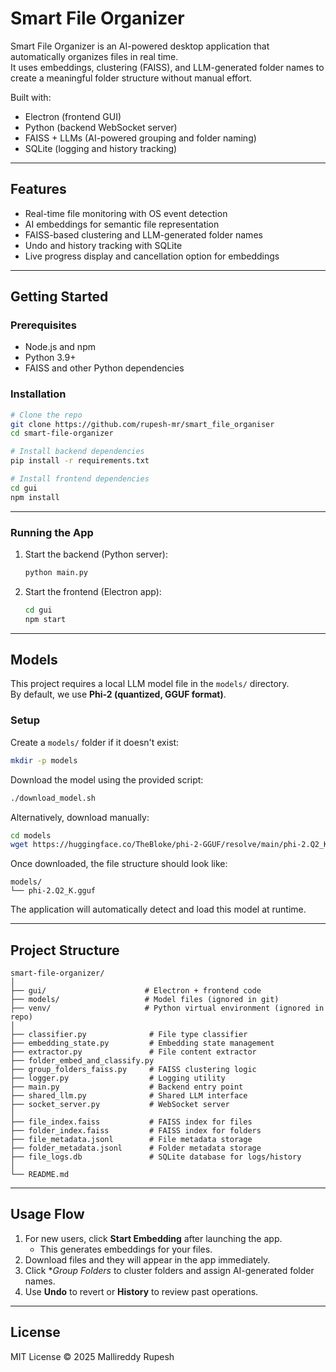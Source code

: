 # Smart File Organizer

Smart File Organizer is an AI-powered desktop application that automatically organizes files in real time.  
It uses embeddings, clustering (FAISS), and LLM-generated folder names to create a meaningful folder structure without manual effort.  

Built with:  
- Electron (frontend GUI)  
- Python (backend WebSocket server)  
- FAISS + LLMs (AI-powered grouping and folder naming)  
- SQLite (logging and history tracking)  

---

## Features  

- Real-time file monitoring with OS event detection  
- AI embeddings for semantic file representation  
- FAISS-based clustering and LLM-generated folder names  
- Undo and history tracking with SQLite  
- Live progress display and cancellation option for embeddings  

---

## Getting Started  

### Prerequisites  
- Node.js and npm  
- Python 3.9+  
- FAISS and other Python dependencies  

### Installation  

```bash
# Clone the repo
git clone https://github.com/rupesh-mr/smart_file_organiser
cd smart-file-organizer

# Install backend dependencies
pip install -r requirements.txt

# Install frontend dependencies
cd gui
npm install
```

---

### Running the App  

1. Start the backend (Python server):  
   ```bash
   python main.py
   ```

2. Start the frontend (Electron app):  
   ```bash
   cd gui
   npm start
   ```

---

## Models

This project requires a local LLM model file in the `models/` directory.  
By default, we use **Phi-2 (quantized, GGUF format)**.

### Setup

Create a `models/` folder if it doesn't exist:

```bash
mkdir -p models
```

Download the model using the provided script:

```bash
./download_model.sh
```

Alternatively, download manually:

```bash
cd models
wget https://huggingface.co/TheBloke/phi-2-GGUF/resolve/main/phi-2.Q2_K.gguf
```

Once downloaded, the file structure should look like:

```
models/
└── phi-2.Q2_K.gguf
```

The application will automatically detect and load this model at runtime.

---

## Project Structure  

```
smart-file-organizer/
│
├── gui/                      # Electron + frontend code
├── models/                   # Model files (ignored in git)
├── venv/                     # Python virtual environment (ignored in repo)
│
├── classifier.py              # File type classifier
├── embedding_state.py         # Embedding state management
├── extractor.py               # File content extractor
├── folder_embed_and_classify.py
├── group_folders_faiss.py     # FAISS clustering logic
├── logger.py                  # Logging utility
├── main.py                    # Backend entry point
├── shared_llm.py              # Shared LLM interface
├── socket_server.py           # WebSocket server
│
├── file_index.faiss           # FAISS index for files
├── folder_index.faiss         # FAISS index for folders
├── file_metadata.jsonl        # File metadata storage
├── folder_metadata.jsonl      # Folder metadata storage
├── file_logs.db               # SQLite database for logs/history
│
└── README.md
```

---

## Usage Flow  

1. For new users, click **Start Embedding** after launching the app.  
   - This generates embeddings for your files.  
2. Download files and they will appear in the app immediately.  
3. Click **Group Folders* to cluster folders and assign AI-generated folder names.  
4. Use **Undo** to revert or **History** to review past operations.  
 
---

## License  

MIT License © 2025 Mallireddy Rupesh
